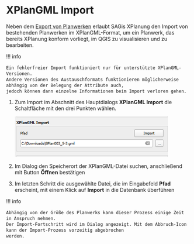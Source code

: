 # XPlanGML Import

Neben dem [Export von Planwerken](plan-export.md) erlaubt SAGis XPlanung den Import von bestehenden Planwerken 
im XPlanGML-Format, um ein Planwerk, das bereits XPlanung konform vorliegt, im QGIS zu visualisieren und zu bearbeiten. 

!!! info 

    Ein fehlerfreier Import funktioniert nur für unterstützte XPlanGML-Versionen.
    Andere Versionen des Austauschformats funktionieren möglicherweise abhängig von der Belegung der Attribute auch, 
    jedoch können dann einzelne Informationen beim Import verloren gehen.


1. Zum Import im Abschnitt des Hauptdialogs <b>XPlanGML Import</b> die Schaltfläche mit den drei Punkten wählen.

    ![XPlanGML importieren](assets/xplan-import.png)

2. Im Dialog den Speicherort der XPlanGML-Datei suchen, anschließend mit Button <b>Öffnen</b> bestätigen
3. Im letzten Schritt die ausgewählte Datei, die im Eingabefeld <b>Pfad</b> erscheint, mit einem Klick auf 
    <b>Import</b> in die Datenbank überführen

!!! info 
    
    Abhängig von der Größe des Planwerks kann dieser Prozess einige Zeit in Anspruch nehmen. 
    Der Import-Fortschritt wird im Dialog angezeigt. Mit dem Abbruch-Icon kann der Import-Prozess vorzeitig abgebrochen 
    werden.
